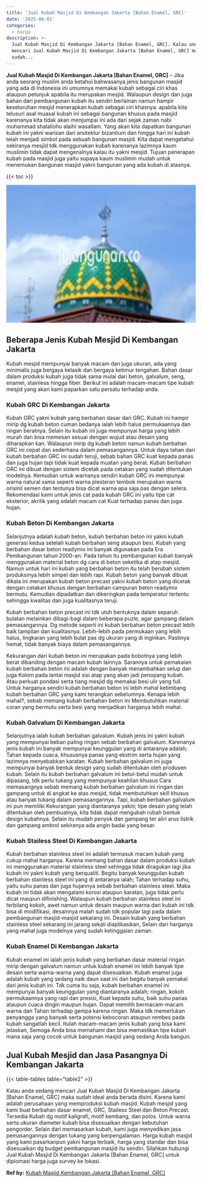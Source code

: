 ```yaml
---
title: 'Jual Kubah Masjid Di Kembangan Jakarta [Bahan Enamel, GRC]'
date: '2025-06-01'
categories:
  - harga
description: >-
  Jual Kubah Masjid Di Kembangan Jakarta [Bahan Enamel, GRC]. Kalau anda sedang
  mencari Jual Kubah Masjid Di Kembangan Jakarta [Bahan Enamel, GRC] maka
  sudah...
---
```


**Jual Kubah Masjid Di Kembangan Jakarta \[Bahan Enamel, GRC\]** – Jika anda seorang muslim anda ketahui bahwasanya jenis bangunan masjid yang ada di Indonesia ini umumnya memakai kubah sebagai ciri khas ataupun petunjuk apabila itu merupakan mesjid. Walaupun design dan juga bahan dari pembangunan kubah itu sendiri berlainan namun hampir keseluruhan mesjid menerapkan kubah sebagai ciri khasnya. apabila kita telusuri asal muasal kubah ini sebagai bangunan khusus pada masjid karenanya kita tidak akan menjumpai ini ada dari sejak zaman nabi muhammad shalallohu alaihi wasallam. Yang akan kita dapatkan bangunan kubah ini yakni warisan dari arsitektur bizantium dan hingga hari ini kubah telah menjadi simbol pada sebuah bangunan masjid. Kita dapat mengetahui sekiranya mesjid tdk menggunakan kubah karenanya lazimnya kaum muslimin tidak dapat mengenalnya kalau itu yakni mesjid. Tujuan penerapan kubah pada masjid juga yaitu supaya kaum muslimin mudah untuk menemukan bangunan masjid yakni bangunan yang ada kubah di atasnya.

{{< toc >}}

![Jual Kubah Masjid Di Kembangan Jakarta [Bahan Enamel, GRC]](/images/jual-kubah-masjid-30.png)

## Beberapa Jenis Kubah Mesjid Di Kembangan Jakarta

Kubah mesjid mempunyai banyak macam dan juga ukuran, ada yang minimalis juga bergaya kelasik dan bergaya ketimur tengahan. Bahan dasar dalam produksi kubah juga tidak sama mulai dari beton, galvalum, seng, enamel, stainless hingga fiber. Berikut ini adalah macam-macam tipe kubah mesjid yang akan kami paparkan satu persatu terhadap anda.

### Kubah GRC Di Kembangan Jakarta

Kubah GRC yakni kubah yang berbahan dasar dari GRC. Kubah ini hampir mirip dg kubah beton cuman bedanya ialah lebih halus permukaannya dan ringan beratnya. Selain itu kubah ini juga mempunyai harga yang lebih murah dan bisa memesan sesuai dengan wujud atau desain yang diharapkan kan. Walaupun mirip dg kubah beton namun kubah berbahan GRC ini cepat dan sederhana dalam pemasangannya. Untuk daya tahan dari kubah berbahan GRC ini sudah teruji, sebab bahan GRC kuat kepada panas dan juga hujan tapi tidak kuat kepada muatan yang berat. Kubah berbahan GRC ini dibuat dengan sistem dicetak pada cetakan yang sudah ditentukan modelnya. Kemudian untuk warnanya sendiri kubah GRC ini mempunyai warna natural sama seperti warna plesteran tembok merupakan warna orisinil semen dan tentunya bisa dicat warna apa saja pas dengan selera. Rekomendasi kami untuk jenis cat pada kubah GRC ini yaitu tipe cat eksterior, akrilik yang adalah macam cat Kuat terhadap panas dan juga hujan.

### Kubah Beton Di Kembangan Jakarta

Selanjutnya adalah kubah beton, kubah berbahan beton ini yakni kubah generasi kedua setelah kubah berbahan seng ataupun besi. Kubah yang berbahan dasar beton readymix ini banyak digunakan pada Era Pembangunan tahun 2000-an. Pada tahun itu pembangunan kubah banyak menggunakan material beton dg cara di beton seketika di atap mesjid. Namun untuk hari ini kubah yang berbahan beton itu telah berubah sistem produksinya lebih simpel dan lebih rapi. Kubah beton yang banyak dibuat dikala ini merupakan kubah beton precast yakni kubah beton yang dicetak dengan cetakan khusus dengan berbahan campuran beton readymix bermutu. Kemudian dipadatkan dan dikeringkan pada temperatur tertentu sehingga kwalitas dan juga kualitasnya teruji.

Kubah berbahan beton precast ini tdk utuh bentuknya dalam separuh bulatan melainkan dibagi-bagi dalam beberapa puzle, agar gampang dalam pemasangannya. Dg metode seperti ini kubah berbahan beton precast lebih baik tampilan dan kualitasnya. Lebih-lebih pada permukaan yang lebih halus, lingkaran yang lebih bulat pas dg ukuran yang di inginkan. Pastinya hemat, tidak banyak biaya dalam pemasangannya.

Kekurangan dari kubah beton ini merupakan pada bobotnya yang lebih berat dibanding dengan macam kubah lainnya. Sarannya untuk pemakaian kubah berbahan beton ini adalah dengan banyak menambahkan selup dan juga Kolom pada lantai masjid sisi atap yang akan jadi penopang kubah. Atau perkuat pondasi serta tiang mesjid dg memakai besi ulir yang full. Untuk harganya sendiri kubah berbahan beton ini lebih mahal ketimbang kubah berbahan GRC yang kami terangkan sebelumnya. Kenapa lebih mahal?, sebab memang kubah berbahan beton ini Membutuhkan material coran yang bermutu serta besi yang menjadikan harganya lebih mahal.

### Kubah Galvalum Di Kembangan Jakarta

Selanjutnya ialah kubah berbahan galvalum. Kubah jenis ini yakni kubah yang mempunyai beban paling ringan sebab berbahan galvalum. Karenanya jenis kubah ini banyak mempunyai keunggulan yang di antaranya adalah; Tahan kepada cuaca, khususnya panas yang ekstrim serta hujan yang lazimnya menyebabkan karatan. Kubah berbahan galvalum ini juga mempunyai banyak bentuk design yang sudah ditentukan oleh produsen kubah. Selain itu kubah berbahan galvalum ini betul-betul mudah untuk dipasang, tdk perlu tukang yang mempunyai keahlian khusus Cara memasangnya sebab memang kubah berbahan galvalum ini ringan dan gampang untuk di angkat ke atas mesjid, tidak membutuhkan skill khusus atau banyak tukang dalam pemasangannya. Tapi, kubah berbahan galvalum ini pun memiliki Kekurangan yang diantaranya yakni; tipe desain yang telah ditentukan oleh pembuatnya, kita tidak dapat mengubah rubah bentuk design kubahnya. Selain itu mudah penyok dan gampang ter aliri arus listrik dan gampang ambrol sekiranya ada angin badai yang besar.

### Kubah Stailess Steel Di Kembangan Jakarta

Kubah berbahan stainless steel ini adalah termasuk macam kubah yang cukup mahal harganya. Karena memang bahan dasar dalam produksi kubah ini menggunakan material stainless steel sehingga tidak diragukan lagi jika kubah ini yakni kubah yang berqualiti. Begitu banyak keunggulan kubah berbahan stainless steel ini yang di antaranya ialah; Tahan terhadap suhu, yaitu suhu panas dan juga hujannya sebab berbahan stainless steel. Maka kubah ini tidak akan mengalami korosi ataupun karatan, juga tidak perlu dicat maupun difinishing. Walaupun kubah berbahan stainless steel ini terbilang kokoh, awet namun untuk desain maupun warna dari kubah ini tdk bisa di modifikasi, desainnya malah sudah tdk popular lagi pada dalam pembangunan masjid-masjid sekarang ini. Desain kubah yang berbahan stainless steel sekarang ini jarang sekali diaplikasikan, Selain dari harganya yang mahal juga modelnya yang sudah ketinggalan zaman.

### Kubah Enamel Di Kembangan Jakarta

Kubah enamel ini ialah jenis kubah yang berbahan dasar material ringan mirip dengan galvalum namun untuk kubah enamel ini lebih banyak tipe desain serta warna-warna yang dapat disesuaikan. Kubah enamel juga adalah kubah yang sedang naik daun saat ini dan begitu banyak pemakai dari jenis kubah ini. Tdk cuma itu saja, kubah berbahan enamel ini mempunyai banyak keunggulan yang diantaranya adalah; ringan, kokoh permukaannya yang rapi dan presisi, Kuat kepada suhu, baik suhu panas ataupun cuaca dingin maupun hujan. Dapat memilih bermacam-macam warna dan Tahan terhadap gempa karena ringan. Maka tdk memerlukan penyangga yang banyak serta potensi kebocoran ataupun rembes pada kubah sangatlah kecil. Itulah macam-macam jenis kubah yang bisa kami jelaskan, Semoga Anda bisa memahami dan bisa memastikan tipe kubah mana saja yang cocok untuk bangunan masjid yang sedang Anda bangun.

## Jual Kubah Mesjid dan Jasa Pasangnya Di Kembangan Jakarta

{{< table-tables table="table2" >}}

Kalau anda sedang mencari Jual Kubah Masjid Di Kembangan Jakarta \[Bahan Enamel, GRC\] maka sudah ideal anda berada disini. Karena kami adalah perusahaan yang memproduksi kubah masjid. Kubah mesjid yang kami buat berbahan dasar enamel, GRC, Stailess Steel dan Beton Precast. Tersedia Kubah dg motif kaligrafi, motif kembang, dan polos. Untuk warna serta ukuran diameter kubah bisa disesuaikan dengan kebutuhan pengorder. Selain dari memasarkan kubah, kami juga menyedikan jasa pemasangannya dengan tukang yang berpengalaman. Harga kubah masjid yang kami pasarkanpun yakni harga terbaik, harga yang standar dan bisa disesuaikan dg budget pembangunan masjid itu sendiri. Silahkan hubungi Jual Kubah Masjid Di Kembangan Jakarta \[Bahan Enamel, GRC\] untuk diplomasi harga juga survey ke lokasi.

**Ref by:** [Kubah Masjid Kembangan Jakarta [Bahan Enamel, GRC]](https://id.wikipedia.org/wiki/Kubah)
